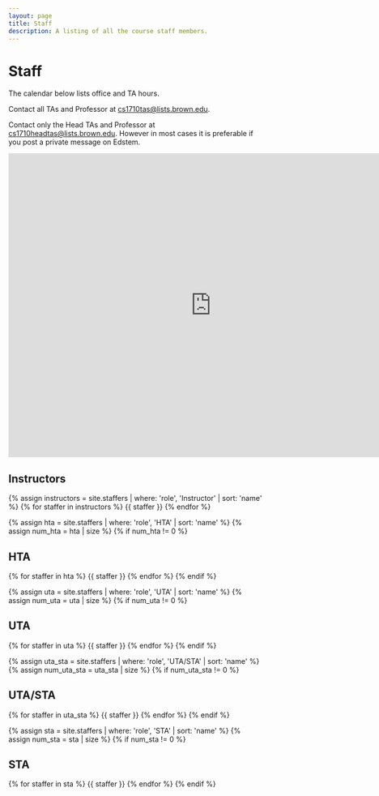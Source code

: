 ```yaml
---
layout: page
title: Staff
description: A listing of all the course staff members.
---
```


# Staff
<div style="text-align: left">
The calendar below lists office and TA hours. 

Contact all TAs and Professor at <a href="mailto:cs1710tas@lists.brown.edu">cs1710tas@lists.brown.edu</a>.

Contact only the Head TAs and Professor at cs1710headtas@lists.brown.edu. However in most cases it is preferable if you post a private message on Edstem.
</div>

<div class="hours-calendar">
<iframe src="https://calendar.google.com/calendar/embed?src=c_nr4j9tk5p8kpbu1ajubr6d8ne4%40group.calendar.google.com&ctz=America%2FNew_York" style="border: 0" width="800" height="600" frameborder="0" scrolling="no"></iframe>
</div>

## Instructors

{% assign instructors = site.staffers | where: 'role', 'Instructor' | sort: 'name' %}
{% for staffer in instructors %}
{{ staffer }}
{% endfor %}

{% assign hta = site.staffers | where: 'role', 'HTA' | sort: 'name' %}
{% assign num_hta = hta | size %}
{% if num_hta != 0 %}
## HTA

{% for staffer in hta %}
{{ staffer }}
{% endfor %}
{% endif %}

{% assign uta = site.staffers | where: 'role', 'UTA' | sort: 'name' %}
{% assign num_uta = uta | size %}
{% if num_uta != 0 %}
## UTA 

{% for staffer in uta %}
{{ staffer }}
{% endfor %}
{% endif %}

{% assign uta_sta = site.staffers | where: 'role', 'UTA/STA' | sort: 'name' %}
{% assign num_uta_sta = uta_sta | size %}
{% if num_uta_sta != 0 %}
## UTA/STA 

{% for staffer in uta_sta %}
{{ staffer }}
{% endfor %}
{% endif %}


{% assign sta = site.staffers | where: 'role', 'STA' | sort: 'name' %}
{% assign num_sta = sta | size %}
{% if num_sta != 0 %}
## STA 

{% for staffer in sta %}
{{ staffer }}
{% endfor %}
{% endif %}
